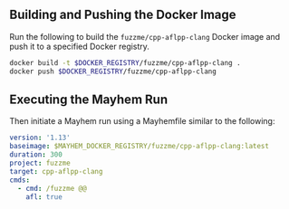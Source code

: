 ## Building and Pushing the Docker Image

Run the following to build the `fuzzme/cpp-aflpp-clang` Docker image and push it to a specified Docker registry.

```sh
docker build -t $DOCKER_REGISTRY/fuzzme/cpp-aflpp-clang .
docker push $DOCKER_REGISTRY/fuzzme/cpp-aflpp-clang
```

## Executing the Mayhem Run

Then initiate a Mayhem run using a Mayhemfile similar to the following:

```yaml
version: '1.13'
baseimage: $MAYHEM_DOCKER_REGISTRY/fuzzme/cpp-aflpp-clang:latest
duration: 300
project: fuzzme
target: cpp-aflpp-clang
cmds:
  - cmd: /fuzzme @@
    afl: true
```
